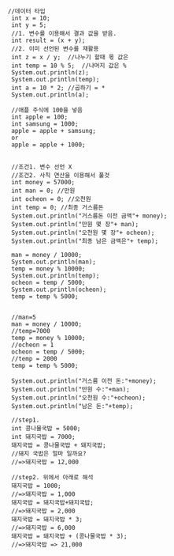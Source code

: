 	   //데이터 타입 
		int x = 10;
		int y = 5;
        //1. 변수를 이용해서 결과 값을 받음.
		int result = (x + y);
		//2. 이미 선언된 변수를 재활용
		int z = x / y;  //나누기 할때 몫 값은
		int temp = 10 % 5;  //나머지 값은 %
		System.out.println(z);
		System.out.println(temp);
		int a = 10 * 2; //곱하기 = *
		System.out.println(a);
		
		//애플 주식에 100을 넣음
		int apple = 100;
		int samsung = 1000;
		apple = apple + samsung;
		or
		apple = apple + 1000;
        
        
        //조건1. 변수 선언 X
		//조건2. 사칙 연산을 이용해서 풀것
		int money = 57000;
		int man = 0; //만원
		int ocheon = 0; //오천원
		int temp = 0; //최종 거스름돈
		System.out.println("거스름돈 이전 금액"+ money);
		System.out.println("만원 몇 장"+ man);
		System.out.println("오천원 몇 장"+ ocheon);
		System.out.println("최종 남은 금액은"+ temp);
		
		man = money / 10000;
		System.out.println(man);
		temp = money % 10000;
		System.out.println(temp);
		ocheon = temp / 5000;
		System.out.println(ocheon);
		temp = temp % 5000;
		
		
		//man=5
		man = money / 10000;
		//temp=7000
		temp = money % 10000;
		//ocheon = 1
		ocheon = temp / 5000;
		//temp = 2000
		temp = temp % 5000;
		
		System.out.println("거스름 이전 돈:"+money);
		System.out.println("만원 수:"+man);
		System.out.println("오천원 수:"+ocheon);
		System.out.println("남은 돈:"+temp);
		
		//step1.
		int 콩나물국밥 = 5000;
		int 돼지국밥 = 7000;
		돼지국밥 = 콩나물국밥 + 돼지국밥;
		//돼지 국밥은 얼마 일까요?
		//=>돼지국밥 = 12,000
		
		//step2. 위에서 아래로 해석
		돼지국밥 = 1000;
		//=>돼지국밥 = 1,000
		돼지국밥 = 돼지국밥+돼지국밥;
		//=>돼지국밥 = 2,000
		돼지국밥 = 돼지국밥 * 3;
		//=>돼지국밥 = 6,000
		돼지국밥 = 돼지국밥 + (콩나물국밥 * 3);
		//=>돼지국밥 => 21,000
		